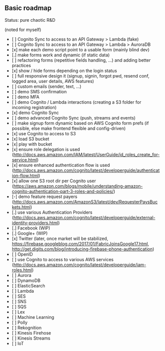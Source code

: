 ## Basic roadmap

Status: pure chaotic R&D

(noted for myself)
- [ ] Cognito Sync to access to an API Gateway > Lambda (fake)
- [ ] Cognito Sync to access to an API Gateway > Lambda > AuroraDB
- [x] make each demo script point to a usable form (mainly blind dev)
- [.] make forms work and dynamic (if static data)
- [ ] refactoring forms (repetitive fields handling, ...) and adding better practices
- [x] show / hide forms depending on the login status
- [ ] full responsive design it (signup, signin, forgot pwd, resend conf, logged area, user details, AWS features)
- [ ] custom emails (sender, text, ...)
- [ ] demo SMS confirmation
- [ ] demo MFA
- [ ] demo Cognito / Lambda interactions (creating a S3 folder for incoming registration)
- [x] demo Cognito Sync
- [ ] demo advanced Cognito Sync (push, streams and events)
- [ ] make signup form dynamic based on AWS Cognito form prefs (if possible, else make frontend flexible and config-driven)
- [x] use Cognito to access to S3
 - [x] load S3 bucket
 - [x] play with bucket
 - [x] ensure role delegation is used (http://docs.aws.amazon.com/IAM/latest/UserGuide/id_roles_create_for-service.html)
 - [x] ensure enhanced authentication flow is used (http://docs.aws.amazon.com/cognito/latest/developerguide/authentication-flow.html)
 - [x] allow one S3 root dir per Cognito user (https://aws.amazon.com/blogs/mobile/understanding-amazon-cognito-authentication-part-3-roles-and-policies/)
 - [-] demo feature request payers (http://docs.aws.amazon.com/AmazonS3/latest/dev/RequesterPaysBuckets.html)
- [.] use various Authentication Providers (http://docs.aws.amazon.com/cognito/latest/developerguide/external-identity-providers.html)
 - [.] Facebook (WIP)
 - [.] Google+ (WIP)
 - [x] Twitter (later, once market will be stabilized, https://firebase.googleblog.com/2017/01/FabricJoinsGoogle17.html, http://get.digits.com/blog/introducing-firebase-phone-authentication)
 - [ ] OpenID
- [ ] use Cognito to access to various AWS services (http://docs.aws.amazon.com/cognito/latest/developerguide/iam-roles.html)
 - [ ] Aurora
 - [ ] DynamoDB
 - [ ] ElasticSearch
 - [ ] Lambda
 - [ ] SES
 - [ ] SNS
 - [ ] SQS
 - [ ] Lex
 - [ ] Machine Learning
 - [ ] Polly
 - [ ] Rekognition
 - [ ] Kinesis Firehose
 - [ ] Kinesis Streams
 - [ ] IoT
